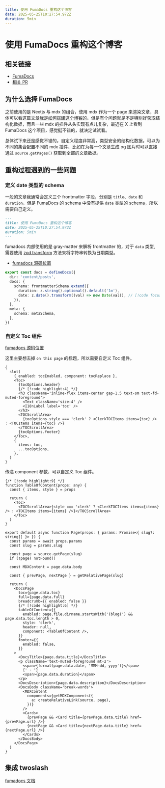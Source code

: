 ```yaml
---
title: 使用 FumaDocs 重构这个博客
date: 2025-05-25T10:27:54.972Z
duration: 5min
---
```


# 使用 FumaDocs 重构这个博客

## 相关链接

- [FumaDocs](https://github.com/fuma-nama/fumadocs)
- [相关 PR](https://github.com/Debbl/aiwan.run/pull/51)

## 为什么选择 FumaDocs

之前使用的是 Nextjs 与 mdx 的组合，使用 mdx 作为一个 page 来渲染文章，具体可以看这篇文章[我是如何搭建这个博客的](/posts/how-i-build-this-blog)，但是有个问题就是不是特别好获取结构化数据，而且一些 mdx 的插件从头实现有点儿复杂，最近在 X 上看到 FumaDocs 这个项目，感觉挺不错的，就决定试试看。

总体试下来还是感觉不错的，自定义程度非常高，类型安全的结构化数据，可以为不同的集合配置不同的 mdx 插件，比如在为每一个文章生成 og 图片时可以直接通过 `source.getPages()` 获取到全部的文章数据。

## 重构过程遇到的一些问题

### 定义 date 类型的 schema

一般的文章我通常会定义三个 frontmatter 字段，分别是 `title`、`date` 和 `duration`，但是 FumaDocs 的 schema 中没有提供 `date` 类型的 schema，所以需要自己定义。

```md
---
title: 使用 FumaDocs 重构这个博客
date: 2025-05-25T10:27:54.972Z
duration: 5min
---
```

fumadocs 内部使用的是 gray-matter 来解析 frontmatter 的，对于 `data` 类型, 需要使用 [zod transform](https://zod.dev/api?id=transforms) 方法来将字符串转换为日期类型。

- [fumadocs 源码位置](https://github.com/fuma-nama/fumadocs/blob/fe54a5696dc0c505f222a0974ee28996e99537d4/packages/mdx/src/loader-mdx.ts#L28)

```ts
export const docs = defineDocs({
  dir: 'content/posts',
  docs: {
    schema: frontmatterSchema.extend({
      duration: z.string().optional().default('1m'),
      date: z.date().transform((val) => new Date(val)), // [!code focus]
    }),
  },
  meta: {
    schema: metaSchema,
  },
})
```

### 自定义 Toc 组件

[fumadocs 源码位置](https://github.com/fuma-nama/fumadocs/blob/fe54a5696dc0c505f222a0974ee28996e99537d4/packages/ui/src/page.tsx#L195-L216)

这里主要想去掉 `on this page` 的标题，所以需要自定义 Toc 组件。

```tsx {1-10}
{
  slot(
    { enabled: tocEnabled, component: tocReplace },
    <Toc>
      {tocOptions.header}
      {/* [!code highlight:4] */}
      <h3 className='inline-flex items-center gap-1.5 text-sm text-fd-muted-foreground'>
        <Text className='size-4' />
        <I18nLabel label='toc' />
      </h3>
      <TOCScrollArea>
        {tocOptions.style === 'clerk' ? <ClerkTOCItems items={toc} /> : <TOCItems items={toc} />}
      </TOCScrollArea>
      {tocOptions.footer}
    </Toc>,
    {
      items: toc,
      ...tocOptions,
    },
  )
}
```

传递 component 参数，可以自定义 Toc 组件。

```tsx
{/* [!code highlight:9] */}
function TableOfContent(props: any) {
  const { items, style } = props

  return (
    <Toc>
      <TOCScrollArea>{style === 'clerk' ? <ClerkTOCItems items={items} /> : <TOCItems items={items} />}</TOCScrollArea>
    </Toc>
  )
}

export default async function Page(props: { params: Promise<{ slug?: string[] }> }) {
  const params = await props.params
  const slug = params.slug

  const page = source.getPage(slug)
  if (!page) notFound()

  const MDXContent = page.data.body

  const { prevPage, nextPage } = getRelativePage(slug)

  return (
    <DocsPage
      toc={page.data.toc}
      full={page.data.full}
      breadcrumb={{ enabled: false }}
      {/* [!code highlight:6] */}
      tableOfContent={{
        enabled: page.file.dirname.startsWith('(blog)') && page.data.toc.length > 0,
        style: 'clerk',
        header: null,
        component: <TableOfContent />,
      }}
      footer={{
        enabled: false,
      }}
    >
      <DocsTitle>{page.data.title}</DocsTitle>
      <p className='text-muted-foreground mt-2'>
        <span>{format(page.data.date, 'MMM-dd, yyyy')}</span>
        {' · '}
        <span>{page.data.duration}</span>
      </p>
      <DocsDescription>{page.data.description}</DocsDescription>
      <DocsBody className='break-words'>
        <MDXContent
          components={getMDXComponents({
            a: createRelativeLink(source, page),
          })}
        />
        <Cards>
          {prevPage && <Card title={prevPage.data.title} href={prevPage.url} />}
          {nextPage && <Card title={nextPage.data.title} href={nextPage.url} />}
        </Cards>
      </DocsBody>
    </DocsPage>
  )
}
```

## 集成 twoslash

[fumadocs 文档](https://fumadocs.dev/docs/ui/markdown/twoslash)

